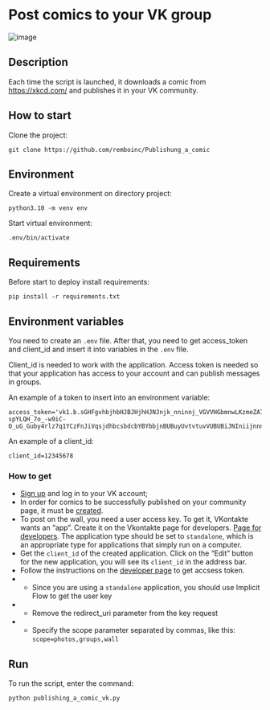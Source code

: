 # Post comics to your VK group

![image](https://github.com/remboinc/Publishung_a_comic/blob/main/example_post_vk.png?raw=true)

## Description
Each time the script is launched, it downloads a comic from https://xkcd.com/ and publishes it in your VK community.

## How to start
Clone the project:
```
git clone https://github.com/remboinc/Publishung_a_comic
```
## Environment
Create a virtual environment on directory project:
```
python3.10 -m venv env
```
Start virtual environment:
```
.env/bin/activate
```
## Requirements
Before start to deploy install requirements:
```
pip install -r requirements.txt
```
## Environment variables
You need to create an `.env` file. After that, you need to get access_token and client_id and insert it into variables in the `.env` file. 

Client_id is needed to work with the application. Access token is needed so that your application has access to your account and can publish messages in groups. 

An example of a token to insert into an environment variable:
```
access_token='vk1.b.sGHFgvhbjhbHJBJHjhHJNJnjk_nninnj_VGVVHGbmnwLKzmeZA7nG41EO-spYLQH_7o_-w9iC-O_uG_Guby4rlz7q1YCzFnJiVqsjdhbcsbdcbYBYbbjnBUBuyUvtvtuvVUBUBiJNIniijnnnKe2Lt9PP9TIPqRw_y1TrDwEhat1A'
```
An example of a client_id:
```
client_id=12345678
```
### How to get 
- [Sign up](https://id.vk.com/auth?app_id=7913379&v=1.58.6&redirect_uri=https%3A%2F%2Fvk.com%2Fjoin&uuid=2akhQyx0pHpNiIacgm2Z8&scheme=space_gray&action=eyJuYW1lIjoibm9fcGFzc3dvcmRfZmxvdyIsInBhcmFtcyI6eyJ0eXBlIjoic2lnbl91cCJ9fQ%3D%3D) and log in to your VK account;
- In order for comics to be successfully published on your community page, it must be [created](https://vk.com/groups?tab=admin).
- To post on the wall, you need a user access key. To get it, VKontakte wants an “app”. Create it on the Vkontakte page for developers. [Page for developers](https://vk.com/editapp?act=create). 
The application type should be set to `standalone`, which is an appropriate type for applications that simply run on a computer.
- Get the `client_id` of the created application. Click on the “Edit” button for the new application, you will see its `client_id` in the address bar.
- Follow the instructions on the [developer page](https://vk.com/dev/implicit_flow_user) to get accsess token.
- - Since you are using a `standalone` application, you should use Implicit Flow to get the user key
- - Remove the redirect_uri parameter from the key request
- - Specify the scope parameter separated by commas, like this: ` scope=photos,groups,wall `
## Run
To run the script, enter the command:
```
python publishing_a_comic_vk.py
```


